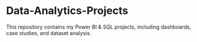 # Data-Analytics-Projects
This repository contains my Power BI &amp; SQL projects, including dashboards, case studies, and dataset analysis.
